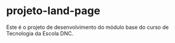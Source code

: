 # projeto-land-page
Este é o projeto de desenvolvimento do módulo base do curso de Tecnologia da Escola DNC.
